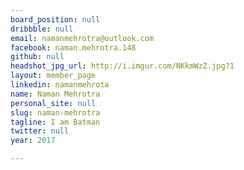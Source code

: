 ```yaml
---
board_position: null
dribbble: null
email: namanmehrotra@outlook.com
facebook: naman.mehrotra.148
github: null
headshot_jpg_url: http://i.imgur.com/NKkmWzZ.jpg?1
layout: member_page
linkedin: namanmehrota
name: Naman Mehrotra
personal_site: null
slug: naman-mehrotra
tagline: I am Batman
twitter: null
year: 2017

---
```

